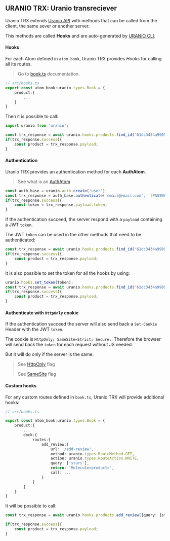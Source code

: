 ## URANIO TRX: Uranio transreciever

Uranio TRX extends [Uranio API](https://github.com/nbl7/uranio-api) with methods
that can be called from the client, the same sever or another server.

This methods are called **Hooks** and are auto-generated by
[URANIO CLI](https://github.com/nbl7/uranio-cli).

#### Hooks

For each Atom defined in `atom_book`, Uranio TRX provides _Hooks_ for calling
all its routes.

> Go to [book.ts]() documentation.

```typescript
// src/books.ts
export const atom_book:uranio.types.Book = {
	product:{
		...
	}
}
```
Then it is possible to call:
```typescript
import uranio from 'uranio';

const trx_response = await uranio.hooks.products.find_id('61dc3434a99090002c28cb4b');
if(trx_response.success){
	const product = trx_response.payload;
}
```

#### Authentication

Uranio TRX provides an authentication method for each **AuthAtom**.

> See what is an [AuthAtom](https://github.com/nbl7/uranio-core#authatoms)

```typescript
const auth_base = uranio.auth.create('user');
const trx_response = auth_base.authenticate('email@email.com', '[PASSWORD]');
if(trx_response.success){
	const token = trx_response.payload.token;
}
```
If the authentication succeed, the server respond with a `payload` containing a
JWT `token`.

The JWT `token` can be used in the other methods that need to be authenticated:

```typescript
const trx_response = await uranio.hooks.products.find_id('61dc3434a99090002c28cb4b', {}, token)
if(trx_response.success){
	const product = trx_response.payload;
}
```

It is also possible to set the token for all the hooks by using:

```typescript
uranio.hooks.set_token(token);
const trx_response = await uranio.hooks.products.find_id('61dc3434a99090002c28cb4b');
if(trx_response.success){
	const product = trx_response.payload;
}
```

#### Authenticate with `HttpOnly` cookie

If the authentication succeed the server will also send back a `Set-Cookie` Header
with the JWT `token`.

The cookie is `HttpOnly; SameSite=Strict; Secure;`. Therefore the browser
will send back the `token` for each request without JS needed.

But it will do only if the server is the same.

> See [HttpOnly](https://owasp.org/www-community/HttpOnly) flag
>
> See [SameSite](https://developer.mozilla.org/en-US/docs/Web/HTTP/Headers/Set-Cookie/SameSite) flag


#### Custom hooks

For any custom routes defined in `book.ts`, Uranio TRX will provide additional hooks:

```typescript
// src/books.ts

export const atom_book:uranio.types.Book = {
	product:{
		...
		dock:{
			routes:{
				add_review:{
					url: '/add-review',
					method: uranio.types.RouteMethod.GET,
					action: uranio.types.RouteAction.WRITE,
					query: ['stars'],
					return: 'Molecule<product>',
					call: ...
				}
			}
		}
	}
}
```
It will be possible to call:
```typescript
const trx_response = await uranio.hooks.products.add_review({query: {stars: 5}});

if(trx_response.success){
	const product = trx_response.payload;
}
```
